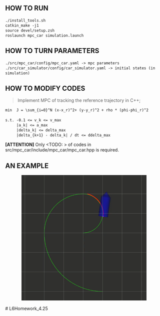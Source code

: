 ## HOW TO RUN

```shell
./install_tools.sh
catkin_make -j1
source devel/setup.zsh
roslaunch mpc_car simulation.launch
```
## HOW TO TURN PARAMETERS

```shell
./src/mpc_car/config/mpc_car.yaml -> mpc parameters
./src/car_simulator/config/car_simulator.yaml -> initial states (in simulation)
```

## HOW TO MODIFY CODES

> Implement MPC of tracking the reference trajectory in C++;

```shell
min  J = \sum_{i=0}^N (x-x_r)^2+ (y-y_r)^2 + rho * (phi-phi_r)^2

s.t. -0.1 <= v_k <= v_max
     |a_k| <= a_max
     |delta_k| <= delta_max
     |delta_{k+1} - delta_k| / dt <= ddelta_max
```

__[ATTENTION]__ Only <TODO: > of codes in src/mpc_car/include/mpc_car/mpc_car.hpp is required.

## AN EXAMPLE

<p align="center">
    <img src="mpc.gif" width="400"/>
</p>
# L6Homework_4.25
